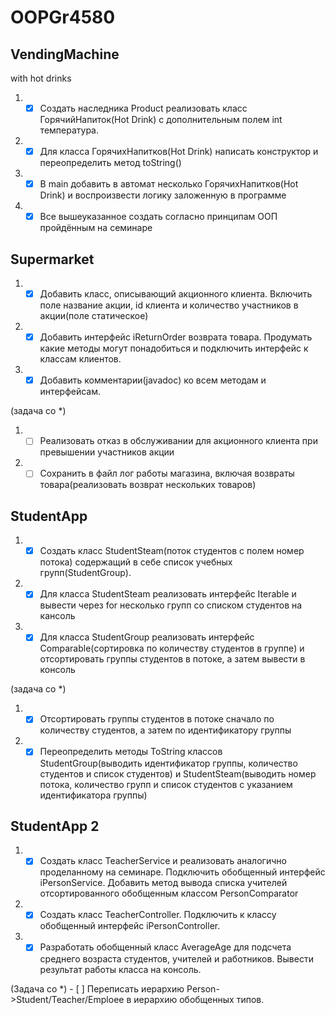 # OOPGr4580
## VendingMachine
with hot drinks
1. - [x] Создать наследника Product реализовать класс ГорячийНапиток(Hot Drink) с дополнительным полем int температура.
2. - [x] Для класса ГорячихНапитков(Hot Drink) написать конструктор и переопределить метод toString()
3. - [x] В main добавить в автомат несколько ГорячихНапитков(Hot Drink) и воспроизвести логику заложенную в программе
4. - [x] Все вышеуказанное создать согласно принципам ООП пройдённым на семинаре

## Supermarket
1. - [x] Добавить класс, описывающий акционного клиента. Включить поле название акции, id клиента и количество участников в акции(поле статическое)
2. - [x] Добавить интерфейс iReturnOrder возврата товара. Продумать какие методы могут понадобиться и подключить интерфейс к классам клиентов.
3. - [x] Добавить комментарии(javadoc) ко всем методам и интерфейсам.

(задача со *)
1. - [ ] Реализовать отказ в обслуживании для акционного клиента при превышении участников акции
2. - [ ] Сохранить в файл лог работы магазина, включая возвраты товара(реализовать возврат нескольких товаров)

## StudentApp
1. - [x] Создать класс StudentSteam(поток студентов с полем номер потока) содержащий в себе список учебных групп(StudentGroup).
2. - [x] Для класса StudentSteam реализовать интерфейс Iterable и вывести через for несколько групп со списком студентов на кансоль
3. - [x] Для класса StudentGroup реализовать интерфейс Comparable(сортировка по количеству студентов в группе) и отсортировать группы студентов в потоке, а затем вывести в консоль

(задача со *)
1. - [x] Отсортировать группы студентов в потоке сначало по количеству студентов, а затем по идентификатору группы
2. - [x] Переопределить методы ToString классов StudentGroup(выводить идентификатор группы, количество студентов и список студентов) и StudentSteam(выводить номер потока, количество групп и список студентов с указанием идентификатора группы)

## StudentApp 2
1. - [x] Создать класс TeacherService и реализовать аналогично проделанному на семинаре. Подключить обобщенный интерфейс iPersonService. Добавить метод вывода списка учителей отсортированного обобщенным классом PersonComparator
2. - [x] Создать класс TeacherController. Подключить к классу обобщенный интерфейс iPersonController.
3. - [x] Разработать обобщенный класс AverageAge для подсчета среднего возраста студентов, учителей и работников. Вывести результат работы класса на консоль.

(Задача со *) - [ ] Переписать иерархию Person->Student/Teacher/Emploee в иерархию обобщенных типов.